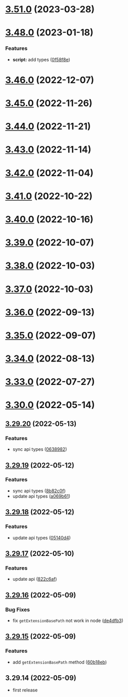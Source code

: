 # [3.51.0](https://github.com/purocean/yank-note-extension/compare/api-3.48.0...api-3.51.0) (2023-03-28)



# [3.48.0](https://github.com/purocean/yank-note-extension/compare/api-3.46.0...api-3.48.0) (2023-01-18)


### Features

* **script:** add types ([0f58f8e](https://github.com/purocean/yank-note-extension/commit/0f58f8e049d68ac2e8bfe1acb87e79557f1eec8d))



# [3.46.0](https://github.com/purocean/yank-note-extension/compare/api-3.45.0...api-3.46.0) (2022-12-07)



# [3.45.0](https://github.com/purocean/yank-note-extension/compare/api-3.44.0...api-3.45.0) (2022-11-26)



# [3.44.0](https://github.com/purocean/yank-note-extension/compare/api-3.43.0...api-3.44.0) (2022-11-21)



# [3.43.0](https://github.com/purocean/yank-note-extension/compare/api-3.42.0...api-3.43.0) (2022-11-14)



# [3.42.0](https://github.com/purocean/yank-note-extension/compare/api-3.41.0...api-3.42.0) (2022-11-04)



# [3.41.0](https://github.com/purocean/yank-note-extension/compare/api-3.40.0...api-3.41.0) (2022-10-22)



# [3.40.0](https://github.com/purocean/yank-note-extension/compare/api-3.39.0...api-3.40.0) (2022-10-16)



# [3.39.0](https://github.com/purocean/yank-note-extension/compare/api-3.38.0...api-3.39.0) (2022-10-07)



# [3.38.0](https://github.com/purocean/yank-note-extension/compare/api-3.37.0...api-3.38.0) (2022-10-03)



# [3.37.0](https://github.com/purocean/yank-note-extension/compare/api-3.36.0...api-3.37.0) (2022-10-03)



# [3.36.0](https://github.com/purocean/yank-note-extension/compare/api-3.35.0...api-3.36.0) (2022-09-13)



# [3.35.0](https://github.com/purocean/yank-note-extension/compare/api-3.34.0...api-3.35.0) (2022-09-07)



# [3.34.0](https://github.com/purocean/yank-note-extension/compare/api-3.33.0...api-3.34.0) (2022-08-13)



# [3.33.0](https://github.com/purocean/yank-note-extension/compare/api-3.30.0...api-3.33.0) (2022-07-27)



# [3.30.0](https://github.com/purocean/yank-note-extension/compare/api-3.29.20...api-3.30.0) (2022-05-14)



## [3.29.20](https://github.com/purocean/yank-note-extension/compare/api-3.29.19...api-3.29.20) (2022-05-13)


### Features

* sync api types ([0638982](https://github.com/purocean/yank-note-extension/commit/06389828965f439a480e71969c2b4f50cc845cb5))



## [3.29.19](https://github.com/purocean/yank-note-extension/compare/api-3.29.18...api-3.29.19) (2022-05-12)


### Features

* sync api types ([8b82c0f](https://github.com/purocean/yank-note-extension/commit/8b82c0f7a4c50b4b9bf8de420f8a45a0979c34fa))
* update api types ([a069b61](https://github.com/purocean/yank-note-extension/commit/a069b61cbce01877e65a3b800c8ac9a1544caa99))



## [3.29.18](https://github.com/purocean/yank-note-extension/compare/api-3.29.17...api-3.29.18) (2022-05-12)


### Features

* update api types ([05140d4](https://github.com/purocean/yank-note-extension/commit/05140d454ede86fe4568c48dc34b4b85247bff04))



## [3.29.17](https://github.com/purocean/yank-note-extension/compare/api-3.29.16...api-3.29.17) (2022-05-10)


### Features

* update api ([822c6af](https://github.com/purocean/yank-note-extension/commit/822c6af4d25c676836a6ffb6c64be981636b83d8))



## [3.29.16](https://github.com/purocean/yank-note-extension/compare/api-3.29.15...api-3.29.16) (2022-05-09)


### Bug Fixes

* fix `getExtensionBasePath` not work in node ([de4dfb3](https://github.com/purocean/yank-note-extension/commit/de4dfb3464b6a8d5433f8f81fb1cdc4aeb598d01))



## [3.29.15](https://github.com/purocean/yank-note-extension/compare/api-3.29.14...api-3.29.15) (2022-05-09)


### Features

* add `getExtensionBasePath` method ([60b18eb](https://github.com/purocean/yank-note-extension/commit/60b18eb5af20f1ab4d2d9fd9267f148d96a66276))



## 3.29.14 (2022-05-09)

* first release
